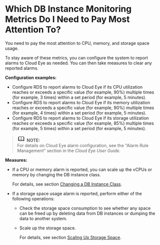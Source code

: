 # Which DB Instance Monitoring Metrics Do I Need to Pay Most Attention To?<a name="rds_faq_0036"></a>

You need to pay the most attention to CPU, memory, and storage space usage.

To stay aware of these metrics, you can configure the system to report alarms to Cloud Eye as needed. You can then take measures to clear any reported alarms.

**Configuration examples:**

-   Configure RDS to report alarms to Cloud Eye if its CPU utilization reaches or exceeds a specific value \(for example, 90%\) multiple times \(for example, 3 times\) within a set period \(for example, 5 minutes\).
-   Configure RDS to report alarms to Cloud Eye if its memory utilization reaches or exceeds a specific value \(for example, 90%\) multiple times \(for example, 4 times\) within a set period \(for example, 5 minutes\).
-   Configure RDS to report alarms to Cloud Eye if its storage utilization reaches or exceeds a specific value \(for example, 85%\) multiple times \(for example, 5 times\) within a set period \(for example, 5 minutes\).

>![](public_sys-resources/icon-note.gif) **NOTE:**   
>For details on Cloud Eye alarm configuration, see the "Alarm Rule Management" section in the  _Cloud Eye User Guide_.  

**Measures:**

-   If a CPU or memory alarm is reported, you can scale up the vCPUs or memory by changing the DB instance class.

    For details, see section  [Changing a DB Instance Class](changing-a-db-instance-class.md).

-   If a storage space usage alarm is reported, perform either of the following operations:
    -   Check the storage space consumption to see whether any space can be freed up by deleting data from DB instances or dumping the data to another system.
    -   Scale up the storage space.

        For details, see section  [Scaling Up Storage Space](scaling-up-storage-space.md).



